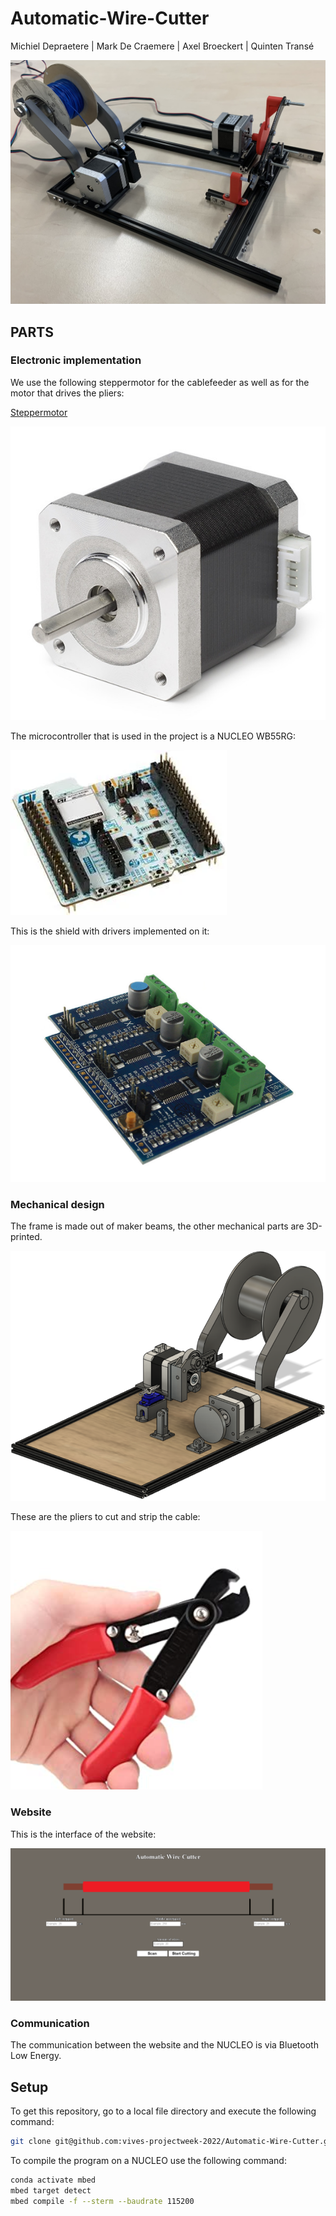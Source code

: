 # Automatic-Wire-Cutter

Michiel Depraetere | Mark De Craemere | Axel Broeckert | Quinten Transé

![wirecutter](./img/wirecutter.jpg)

## PARTS

### Electronic implementation

We use the following steppermotor for the cablefeeder as well as for the motor that drives the pliers:

[Steppermotor](https://www.amazon.nl/gp/product/B08RB5F9RW/ref=ox_sc_act_title_1?smid=A3MWTOW3Y5FBF1&psc=1)

![Stappenmotor](./img/stappenmotor.PNG)

The microcontroller that is used in the project is a NUCLEO WB55RG:

![Nucleo](./img/Nucleo.png)

This is the shield with drivers implemented on it:

![Shield](./img/shield.png)

### Mechanical design

The frame is made out of maker beams, the other mechanical parts are 3D-printed.

![3D-design](./img/3D.png)

These are the pliers to cut and strip the cable:

![Tang](./img/Tang.PNG)

### Website

This is the interface of the website:

![interface website](./img/interface.png)

### Communication

The communication between the website and the NUCLEO is via Bluetooth Low Energy.

## Setup

To get this repository, go to a local file directory and execute the following command:

```bash
git clone git@github.com:vives-projectweek-2022/Automatic-Wire-Cutter.git
```

To compile the program on a NUCLEO use the following command:

```bash
conda activate mbed
mbed target detect
mbed compile -f --sterm --baudrate 115200
```
